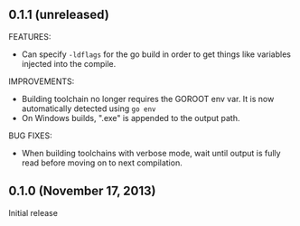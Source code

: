## 0.1.1 (unreleased)

FEATURES:

  - Can specify `-ldflags` for the go build in order to get things like
    variables injected into the compile.

IMPROVEMENTS:

  - Building toolchain no longer requires the GOROOT env var. It is
    now automatically detected using `go env`
  - On Windows builds, ".exe" is appended to the output path.

BUG FIXES:

  - When building toolchains with verbose mode, wait until output is fully
    read before moving on to next compilation.

## 0.1.0 (November 17, 2013)

Initial release
